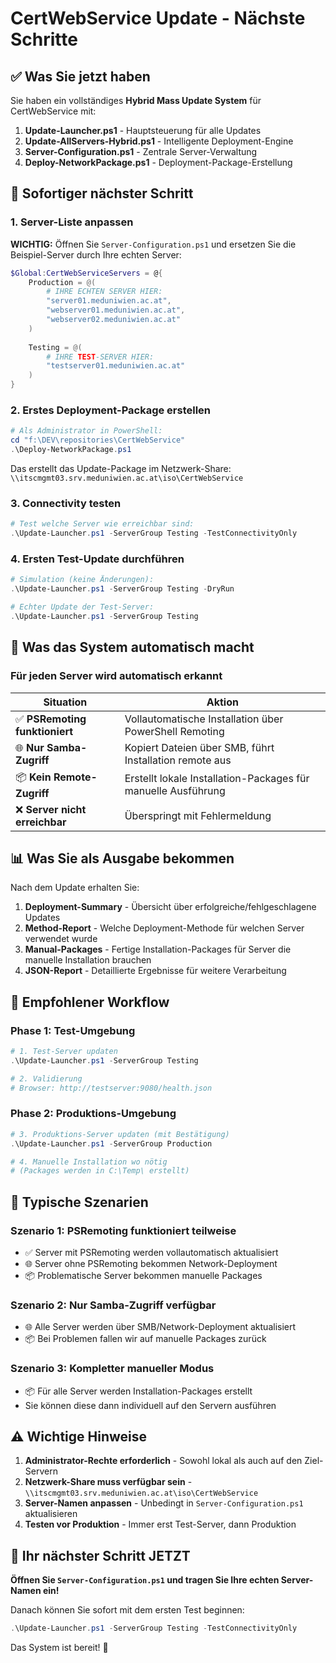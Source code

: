 # CertWebService Update - Nächste Schritte

## ✅ Was Sie jetzt haben

Sie haben ein vollständiges **Hybrid Mass Update System** für CertWebService mit:

1. **Update-Launcher.ps1** - Hauptsteuerung für alle Updates
2. **Update-AllServers-Hybrid.ps1** - Intelligente Deployment-Engine  
3. **Server-Configuration.ps1** - Zentrale Server-Verwaltung
4. **Deploy-NetworkPackage.ps1** - Deployment-Package-Erstellung

## 🎯 Sofortiger nächster Schritt

### 1. Server-Liste anpassen

**WICHTIG:** Öffnen Sie `Server-Configuration.ps1` und ersetzen Sie die Beispiel-Server durch Ihre echten Server:

```powershell
$Global:CertWebServiceServers = @{
    Production = @(
        # IHRE ECHTEN SERVER HIER:
        "server01.meduniwien.ac.at",
        "webserver01.meduniwien.ac.at",
        "webserver02.meduniwien.ac.at"
    )
    
    Testing = @(
        # IHRE TEST-SERVER HIER:
        "testserver01.meduniwien.ac.at"
    )
}
```

### 2. Erstes Deployment-Package erstellen

```powershell
# Als Administrator in PowerShell:
cd "f:\DEV\repositories\CertWebService"
.\Deploy-NetworkPackage.ps1
```

Das erstellt das Update-Package im Netzwerk-Share: `\\itscmgmt03.srv.meduniwien.ac.at\iso\CertWebService`

### 3. Connectivity testen

```powershell
# Test welche Server wie erreichbar sind:
.\Update-Launcher.ps1 -ServerGroup Testing -TestConnectivityOnly
```

### 4. Ersten Test-Update durchführen

```powershell
# Simulation (keine Änderungen):
.\Update-Launcher.ps1 -ServerGroup Testing -DryRun

# Echter Update der Test-Server:
.\Update-Launcher.ps1 -ServerGroup Testing
```

## 🔧 Was das System automatisch macht

### Für jeden Server wird automatisch erkannt

| Situation | Aktion |
|-----------|--------|
| ✅ **PSRemoting funktioniert** | Vollautomatische Installation über PowerShell Remoting |
| 🌐 **Nur Samba-Zugriff** | Kopiert Dateien über SMB, führt Installation remote aus |
| 📦 **Kein Remote-Zugriff** | Erstellt lokale Installation-Packages für manuelle Ausführung |
| ❌ **Server nicht erreichbar** | Überspringt mit Fehlermeldung |

## 📊 Was Sie als Ausgabe bekommen

Nach dem Update erhalten Sie:

1. **Deployment-Summary** - Übersicht über erfolgreiche/fehlgeschlagene Updates
2. **Method-Report** - Welche Deployment-Methode für welchen Server verwendet wurde
3. **Manual-Packages** - Fertige Installation-Packages für Server die manuelle Installation brauchen
4. **JSON-Report** - Detaillierte Ergebnisse für weitere Verarbeitung

## 🚀 Empfohlener Workflow

### Phase 1: Test-Umgebung

```powershell
# 1. Test-Server updaten
.\Update-Launcher.ps1 -ServerGroup Testing

# 2. Validierung
# Browser: http://testserver:9080/health.json
```

### Phase 2: Produktions-Umgebung  

```powershell
# 3. Produktions-Server updaten (mit Bestätigung)
.\Update-Launcher.ps1 -ServerGroup Production

# 4. Manuelle Installation wo nötig
# (Packages werden in C:\Temp\ erstellt)
```

## 🔄 Typische Szenarien

### Szenario 1: PSRemoting funktioniert teilweise

- ✅ Server mit PSRemoting werden vollautomatisch aktualisiert
- 🌐 Server ohne PSRemoting bekommen Network-Deployment  
- 📦 Problematische Server bekommen manuelle Packages

### Szenario 2: Nur Samba-Zugriff verfügbar

- 🌐 Alle Server werden über SMB/Network-Deployment aktualisiert
- 📦 Bei Problemen fallen wir auf manuelle Packages zurück

### Szenario 3: Kompletter manueller Modus

- 📦 Für alle Server werden Installation-Packages erstellt
- Sie können diese dann individuell auf den Servern ausführen

## ⚠️ Wichtige Hinweise

1. **Administrator-Rechte erforderlich** - Sowohl lokal als auch auf den Ziel-Servern
2. **Netzwerk-Share muss verfügbar sein** - `\\itscmgmt03.srv.meduniwien.ac.at\iso\CertWebService`
3. **Server-Namen anpassen** - Unbedingt in `Server-Configuration.ps1` aktualisieren
4. **Testen vor Produktion** - Immer erst Test-Server, dann Produktion

## 🎯 Ihr nächster Schritt JETZT

**Öffnen Sie `Server-Configuration.ps1` und tragen Sie Ihre echten Server-Namen ein!**

Danach können Sie sofort mit dem ersten Test beginnen:

```powershell
.\Update-Launcher.ps1 -ServerGroup Testing -TestConnectivityOnly
```

Das System ist bereit! 🚀
